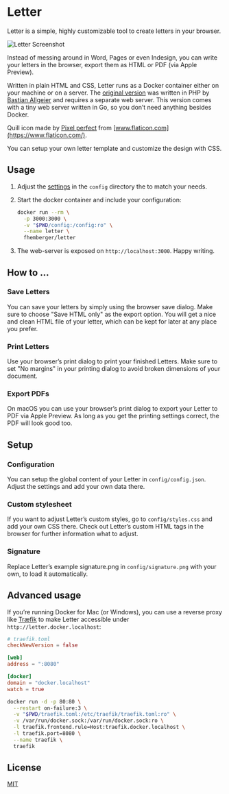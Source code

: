 # Letter

Letter is a simple, highly customizable tool to create letters in your browser.

![Letter Screenshot](https://raw.githubusercontent.com/fhemberger/letter/master/_images/screenshot.png)

Instead of messing around in Word, Pages or even Indesign, you can write your letters in the browser, export them as HTML or PDF (via Apple Preview).

Written in plain HTML and CSS, Letter runs as a Docker container either on your machine or on a server. The [original version](https://github.com/bastianallgeier/letter) was written in PHP by [Bastian Allgeier](https://twitter.com/bastianallgeier/) and requires a separate web server. This version comes with a tiny web server written in Go, so you don’t need anything besides Docker.

Quill icon made by [Pixel perfect](https://www.flaticon.com/authors/pixel-perfect) from [www.flaticon.com](https://www.flaticon.com/).

You can setup your own letter template and customize the design with CSS.

## Usage

1. Adjust the [settings](#setup) in the `config` directory the to match your needs.
2. Start the docker container and include your configuration:

    ```sh
    docker run --rm \
      -p 3000:3000 \
      -v "$PWD/config:/config:ro" \
      --name letter \
      fhemberger/letter
    ```

3. The web-server is exposed on `http://localhost:3000`. Happy writing.


## How to …

### Save Letters

You can save your letters by simply using the browser save dialog. Make sure to choose "Save HTML only" as the export option. You will get a nice and clean HTML file of your letter, which can be kept for later at any place you prefer.

### Print Letters

Use your browser’s print dialog to print your finished Letters. Make sure to set "No margins" in your printing dialog to avoid broken dimensions of your document.

### Export PDFs

On macOS you can use your browser’s print dialog to export your Letter to PDF via Apple Preview. As long as you get the printing settings correct, the PDF will look good too.


## Setup

### Configuration

You can setup the global content of your Letter in `config/config.json`. Adjust the settings and add your own data there.


### Custom stylesheet

If you want to adjust Letter’s custom styles, go to `config/styles.css` and add your own CSS there. Check out Letter’s custom HTML tags in the browser for further information what to adjust.

### Signature

Replace Letter’s example signature.png in `config/signature.png` with your own, to load it automatically.


## Advanced usage

If you’re running Docker for Mac (or Windows), you can use a reverse proxy like [Træfik]() to make Letter accessible under `http://letter.docker.localhost`:

```toml
# traefik.toml
checkNewVersion = false

[web]
address = ":8080"

[docker]
domain = "docker.localhost"
watch = true
```

```bash
docker run -d -p 80:80 \
  --restart on-failure:3 \
  -v "$PWD/traefik.toml:/etc/traefik/traefik.toml:ro" \
  -v /var/run/docker.sock:/var/run/docker.sock:ro \
  -l traefik.frontend.rule=Host:traefik.docker.localhost \
  -l traefik.port=8080 \
  --name traefik \
  traefik
```


## License

[MIT](LICENSE)
